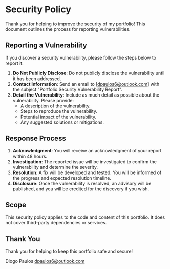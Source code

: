 # Security Policy

Thank you for helping to improve the security of my portfolio! This document outlines the process for reporting vulnerabilities.

## Reporting a Vulnerability

If you discover a security vulnerability, please follow the steps below to report it:

1. **Do Not Publicly Disclose**: Do not publicly disclose the vulnerability until it has been addressed.
2. **Contact Information**: Send an email to [dpaulos6@outlook.com] with the subject "Portfolio Security Vulnerability Report".
3. **Detail the Vulnerability**: Include as much detail as possible about the vulnerability. Please provide:
    - A description of the vulnerability.
    - Steps to reproduce the vulnerability.
    - Potential impact of the vulnerability.
    - Any suggested solutions or mitigations.

## Response Process

1. **Acknowledgment**: You will receive an acknowledgment of your report within 48 hours.
2. **Investigation**: The reported issue will be investigated to confirm the vulnerability and determine the severity.
3. **Resolution**: A fix will be developed and tested. You will be informed of the progress and expected resolution timeline.
4. **Disclosure**: Once the vulnerability is resolved, an advisory will be published, and you will be credited for the discovery if you wish.

## Scope

This security policy applies to the code and content of this portfolio. It does not cover third-party dependencies or services.

## Thank You

Thank you for helping to keep this portfolio safe and secure!

Diogo Paulos
dpaulos6@outlook.com
